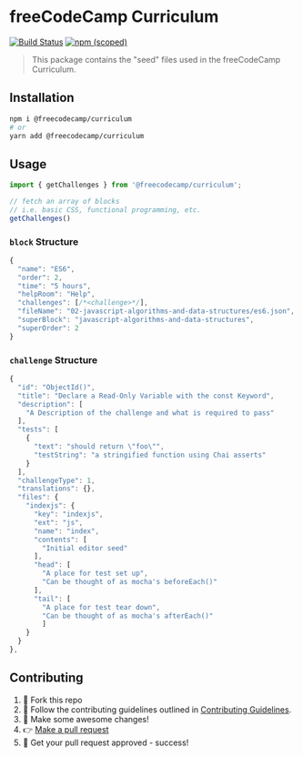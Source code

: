 # freeCodeCamp Curriculum

[![Build Status](https://travis-ci.org/freeCodeCamp/curriculum.svg?branch=master)](https://travis-ci.org/freeCodeCamp/curriculum) [![npm (scoped)](https://img.shields.io/npm/v/@freecodecamp/curriculum.svg)](https://www.npmjs.com/package/@freecodecamp/curriculum)

> This package contains the "seed" files used in the freeCodeCamp Curriculum.

## Installation

```sh
npm i @freecodecamp/curriculum
# or
yarn add @freecodecamp/curriculum
```

## Usage

```js
import { getChallenges } from '@freecodecamp/curriculum';

// fetch an array of blocks
// i.e. basic CSS, functional programming, etc.
getChallenges()
```

### `block` Structure

```js
{
  "name": "ES6",
  "order": 2,
  "time": "5 hours",
  "helpRoom": "Help",
  "challenges": [/*<challenge>*/],
  "fileName": "02-javascript-algorithms-and-data-structures/es6.json",
  "superBlock": "javascript-algorithms-and-data-structures",
  "superOrder": 2
}
```

### `challenge` Structure

```js
{
  "id": "ObjectId()",
  "title": "Declare a Read-Only Variable with the const Keyword",
  "description": [
    "A Description of the challenge and what is required to pass"
  ],
  "tests": [
    {
      "text": "should return \"foo\"",
      "testString": "a stringified function using Chai asserts"
    }
  ],
  "challengeType": 1,
  "translations": {},
  "files": {
    "indexjs": {
      "key": "indexjs",
      "ext": "js",
      "name": "index",
      "contents": [
        "Initial editor seed"
      ],
      "head": [
        "A place for test set up",
        "Can be thought of as mocha's beforeEach()"
      ],
      "tail": [
        "A place for test tear down",
        "Can be thought of as mocha's afterEach()"
        ]
    }
  }
},
```

## Contributing

1. 🍴 Fork this repo
2. 👀️ Follow the contributing guidelines outlined in [Contributing Guidelines](docs/CONTRIBUTING.md).
3. 🔧 Make some awesome changes!
4. 👉 [Make a pull request](https://github.com/freeCodeCamp/learn/compare)
5. 🎉 Get your pull request approved - success!

